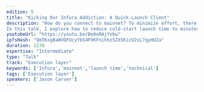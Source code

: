 ```yaml
---
edition: 5
title: "Kicking Our Infura Addiction: A Quick-Launch Client"
description: "How do you connect to mainnet? To minimize effort, there is one obvious answer: Infura. Infura has its place, but using it everywhere means giving up so many of the core promises that Ethereum makes. So how can we make it easier to run your own node and actually deliver on Ethereum's promises? One of the worst parts of starting up your own node from scratch is the launch time. If you're very lucky, you can count launch time in hours. Any less lucky, and you'll be counting in days.
In this talk, I explore how to reduce cold-start launch time to minutes. I cover the approach of downloading just the state required to execute the most recent blocks. It requires a new execution strategy, and is significantly accelerated by a supplemental network protocol. I show the progress in a client that I prototyped it in: Trinity."
youtubeUrl: "https://youtu.be/Be0oRAjYvbw"
ipfsHash: "QmTKxgBaWVQFUcyYbS4FhKFnihhz5ZXSKicU2sL7qyHUZa"
duration: 1278
expertise: "Intermediate"
type: "Talk"
track: "Execution layer"
keywords: ['Infura','mainnet','launch time','technical']
tags: ['Execution layer']
speakers: ['Jason Carver']
---
```


